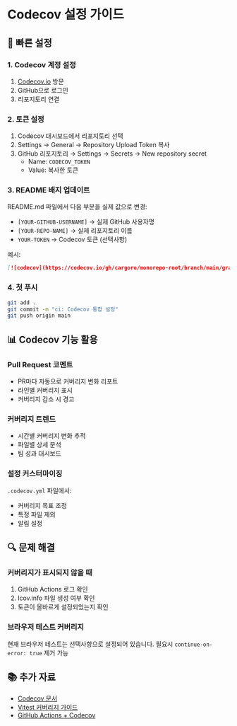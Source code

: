 # Codecov 설정 가이드

## 🚀 빠른 설정

### 1. Codecov 계정 설정

1. [Codecov.io](https://codecov.io) 방문
2. GitHub으로 로그인
3. 리포지토리 연결

### 2. 토큰 설정

1. Codecov 대시보드에서 리포지토리 선택
2. Settings → General → Repository Upload Token 복사
3. GitHub 리포지토리 → Settings → Secrets → New repository secret
   - Name: `CODECOV_TOKEN`
   - Value: 복사한 토큰

### 3. README 배지 업데이트

README.md 파일에서 다음 부분을 실제 값으로 변경:

- `[YOUR-GITHUB-USERNAME]` → 실제 GitHub 사용자명
- `[YOUR-REPO-NAME]` → 실제 리포지토리 이름
- `YOUR-TOKEN` → Codecov 토큰 (선택사항)

예시:

```markdown
[![codecov](https://codecov.io/gh/cargoro/monorepo-root/branch/main/graph/badge.svg)](https://codecov.io/gh/cargoro/monorepo-root)
```

### 4. 첫 푸시

```bash
git add .
git commit -m "ci: Codecov 통합 설정"
git push origin main
```

## 📊 Codecov 기능 활용

### Pull Request 코멘트

- PR마다 자동으로 커버리지 변화 리포트
- 라인별 커버리지 표시
- 커버리지 감소 시 경고

### 커버리지 트렌드

- 시간별 커버리지 변화 추적
- 파일별 상세 분석
- 팀 성과 대시보드

### 설정 커스터마이징

`.codecov.yml` 파일에서:

- 커버리지 목표 조정
- 특정 파일 제외
- 알림 설정

## 🔍 문제 해결

### 커버리지가 표시되지 않을 때

1. GitHub Actions 로그 확인
2. lcov.info 파일 생성 여부 확인
3. 토큰이 올바르게 설정되었는지 확인

### 브라우저 테스트 커버리지

현재 브라우저 테스트는 선택사항으로 설정되어 있습니다.
필요시 `continue-on-error: true` 제거 가능

## 📚 추가 자료

- [Codecov 문서](https://docs.codecov.com)
- [Vitest 커버리지 가이드](https://vitest.dev/guide/coverage.html)
- [GitHub Actions + Codecov](https://github.com/codecov/codecov-action)
